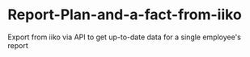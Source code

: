 # Report-Plan-and-a-fact-from-iiko
Export from iiko via API to get up-to-date data for a single employee's report
